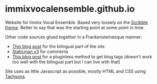 # immixvocalensemble.github.io
Website for Immix Vocal Ensemble.
Based very loosely on the [Scribble theme](https://github.com/muan/scribble). Better to say that was the starting point at some point in time.

Other code sources glued together in a Frankensteinesque manner:

- [This blog post](https://forestry.io/blog/creating-a-multilingual-blog-with-jekyll/) for the bilingual part of the site
- [Staticman v3](https://git.io/smdemo) for comments 
- [This blog post](http://longqian.me/2017/02/09/github-jekyll-tag/) for a pluginless method to get blog tags (doesn't work too well with the bilingual part but I can live with that)

Site uses as little Javascript as possible, mostly HTML and CSS using [Tachyons](http://tachyons.io/).